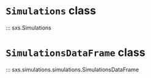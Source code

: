 # `Simulations` class

::: sxs.Simulations

# `SimulationsDataFrame` class

::: sxs.simulations.simulations.SimulationsDataFrame
